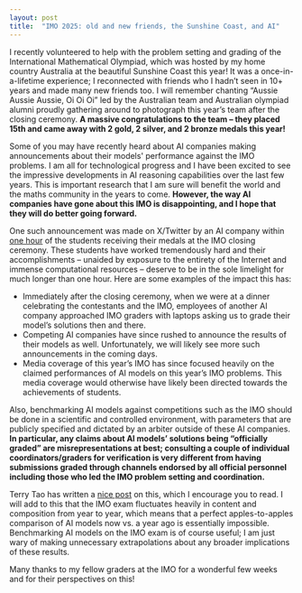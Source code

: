 ```yaml
---
layout: post
title:  "IMO 2025: old and new friends, the Sunshine Coast, and AI"
---
```


I recently volunteered to help with the problem setting and grading of the International Mathematical Olympiad, which was hosted by my home country Australia at the beautiful Sunshine Coast this year! It was a once-in-a-lifetime experience; I reconnected with friends who I hadn’t seen in 10+ years and made many new friends too. I will remember chanting “Aussie Aussie Aussie, Oi Oi Oi” led by the Australian team and Australian olympiad alumni proudly gathering around to photograph this year’s team after the closing ceremony. **A massive congratulations to the team – they placed 15th and came away with 2 gold, 2 silver, and 2 bronze medals this year!**

Some of you may have recently heard about AI companies making announcements about their models' performance against the IMO problems. I am all for technological progress and I have been excited to see the impressive developments in AI reasoning capabilities over the last few years. This is important research that I am sure will benefit the world and the maths community in the years to come. **However, the way AI companies have gone about this IMO is disappointing, and I hope that they will do better going forward.**

One such announcement was made on X/Twitter by an AI company within <ins>one hour</ins> of the students receiving their medals at the IMO closing ceremony. These students have worked tremendously hard and their accomplishments – unaided by exposure to the entirety of the Internet and immense computational resources – deserve to be in the sole limelight for much longer than one hour. Here are some examples of the impact this has:
- Immediately after the closing ceremony, when we were at a dinner celebrating the contestants and the IMO, employees of another AI company approached IMO graders with laptops asking us to grade their model’s solutions then and there.
- Competing AI companies have since rushed to announce the results of their models as well. Unfortunately, we will likely see more such announcements in the coming days.
- Media coverage of this year’s IMO has since focused heavily on the claimed performances of AI models on this year’s IMO problems. This media coverage would otherwise have likely been directed towards the achievements of students.

Also, benchmarking AI models against competitions such as the IMO should be done in a scientific and controlled environment, with parameters that are publicly specified and dictated by an arbiter outside of these AI companies. **In particular, any claims about AI models’ solutions being “officially graded” are misrepresentations at best; consulting a couple of individual coordinators/graders for verification is very different from having submissions graded through channels endorsed by all official personnel including those who led the IMO problem setting and coordination.**

Terry Tao has written a [nice post](https://mathstodon.xyz/@tao/114881418225852441) on this, which I encourage you to read. I will add to this that the IMO exam fluctuates heavily in content and composition from year to year, which means that a perfect apples-to-apples comparison of AI models now vs. a year ago is essentially impossible. Benchmarking AI models on the IMO exam is of course useful; I am just wary of making unnecessary extrapolations about any broader implications of these results.

Many thanks to my fellow graders at the IMO for a wonderful few weeks and for their perspectives on this!